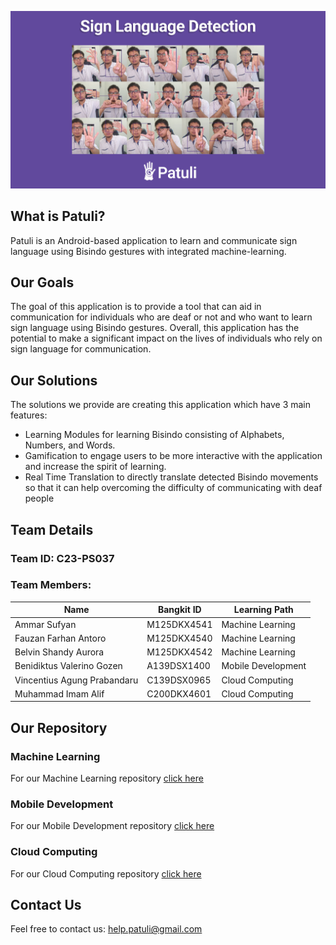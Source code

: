 <p align="center">
    <img src="https://raw.githubusercontent.com/Patuli-Pahlawan-Tuli/Patuli-ML/main/preview.png" alt="Preview">
</p>

## What is Patuli?
Patuli is an Android-based application to learn and communicate sign language using Bisindo gestures with integrated machine-learning. 

## Our Goals

The goal of this application is to provide a tool that can aid in communication for individuals who are deaf or not and who want to learn sign language using Bisindo gestures. Overall, this application has the potential to make a significant impact on the lives of individuals who rely on sign language for communication.

## Our Solutions

The solutions we provide are creating this application which have 3 main features:
- Learning Modules for learning Bisindo consisting of Alphabets, Numbers, and Words.
- Gamification to engage users to be more interactive with the application and increase the spirit of learning.
- Real Time Translation to directly translate detected Bisindo movements so that it can help overcoming the difficulty of communicating with deaf people

## Team Details

### Team ID: C23-PS037

### Team Members:

| Name                       | Bangkit ID  | Learning Path      |
| ---------------------------| ----------- | ------------------ |
| Ammar Sufyan               | M125DKX4541 | Machine Learning   |
| Fauzan Farhan Antoro       | M125DKX4540 | Machine Learning   |
| Belvin Shandy Aurora       | M125DKX4542 | Machine Learning   |
| Benidiktus Valerino Gozen  | A139DSX1400 | Mobile Development |
| Vincentius Agung Prabandaru| C139DSX0965 | Cloud Computing    |
| Muhammad Imam Alif         | C200DKX4601 | Cloud Computing    |

## Our Repository

### Machine Learning

For our Machine Learning repository [click here](https://github.com/Patuli-Pahlawan-Tuli/Patuli-ML)

### Mobile Development

For our Mobile Development repository [click here](https://github.com/Patuli-Pahlawan-Tuli/Patuli-Android)

### Cloud Computing

For our Cloud Computing repository [click here](https://github.com/Patuli-Pahlawan-Tuli/Patuli-Cloud)

## Contact Us

Feel free to contact us: [help.patuli@gmail.com](mailto:help.patuli@gmail.com)

